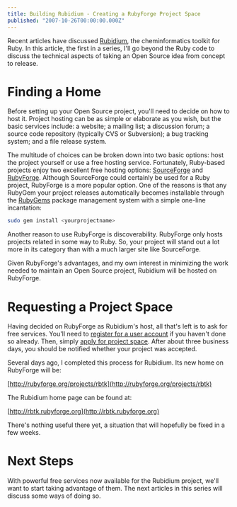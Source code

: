 ```yaml
---
title: Building Rubidium - Creating a RubyForge Project Space
published: "2007-10-26T00:00:00.000Z"
---
```


Recent articles have discussed [Rubidium](http://depth-first.com/articles/tag/rubidium), the cheminformatics toolkit for Ruby. In this article, the first in a series, I'll go beyond the Ruby code to discuss the technical aspects of taking an Open Source idea from concept to release.

# Finding a Home

Before setting up your Open Source project, you'll need to decide on how to host it. Project hosting can be as simple or elaborate as you wish, but the basic services include: a website; a mailing list; a discussion forum; a source code repository (typically CVS or Subversion); a bug tracking system; and a file release system.

The multitude of choices can be broken down into two basic options: host the project yourself or use a free hosting service. Fortunately, Ruby-based projects enjoy two excellent free hosting options: [SourceForge](http://sourceforge.net) and [RubyForge](http://rubyforge.org). Although SourceForge could certainly be used for a Ruby project, RubyForge is a more popular option. One of the reasons is that any RubyGem your project releases automatically becomes installable through the [RubyGems](http://rubygems.org/) package management system with a simple one-line incantation:

```bash
sudo gem install <yourprojectname>
```

Another reason to use RubyForge is discoverability. RubyForge only hosts projects related in some way to Ruby. So, your project will stand out a lot more in its category than with a much larger site like SourceForge.

Given RubyForge's advantages, and my own interest in minimizing the work needed to maintain an Open Source project, Rubidium will be hosted on RubyForge.

# Requesting a Project Space

Having decided on RubyForge as Rubidium's host, all that's left is to ask for free services. You'll need to [register for a user account](http://rubyforge.org/account/register.php) if you haven't done so already. Then, simply [apply for project space](http://rubyforge.org/register/projectinfo.php). After about three business days, you should be notified whether your project was accepted.

Several days ago, I completed this process for Rubidium. Its new home on RubyForge will be:

[http://rubyforge.org/projects/rbtk](http://rubyforge.org/projects/rbtk)

The Rubidium home page can be found at:

[http://rbtk.rubyforge.org](http://rbtk.rubyforge.org)

There's nothing useful there yet, a situation that will hopefully be fixed in a few weeks.

# Next Steps

With powerful free services now available for the Rubidium project, we'll want to start taking advantage of them. The next articles in this series will discuss some ways of doing so.

